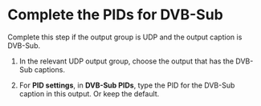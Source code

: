 # Complete the PIDs for DVB\-Sub<a name="complete-the-pids-for-dvb-sub"></a>

Complete this step if the output group is UDP and the output caption is DVB\-Sub\.

1. In the relevant UDP output group, choose the output that has the DVB\-Sub captions\.

1. For **PID settings**, in **DVB\-Sub PIDs**, type the PID for the DVB\-Sub caption in this output\. Or keep the default\.